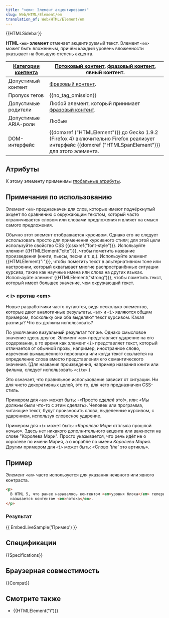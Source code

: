 ```yaml
---
title: "<em>: Элемент акцентирования"
slug: Web/HTML/Element/em
translation_of: Web/HTML/Element/em
---
```


{{HTMLSidebar}}

**HTML `<em>` элемент** отмечает акцентируемый текст. Элемент `<em>` может быть вложенным, причём каждый уровень вложенности указывает на большую степень акцента.

| [Категории контента](/ru/docs/Web/HTML/Content_categories) | [Потоковый контент](/ru/docs/Web/HTML/Content_categories#Flow_content), [фразовый контент](/ru/docs/Web/HTML/Content_categories#Phrasing_content), явный контент. |
| ---------------------------------------------------------- | ----------------------------------------------------------------------------------------------------------------------------------------------------------------- |
| Допустимый контент                                         | [Фразовый контент](/ru/docs/Web/HTML/Content_categories#Phrasing_content).                                                                                        |
| Пропуск тегов                                              | {{no_tag_omission}}                                                                                                                                               |
| Допустимые родители                                        | Любой элемент, который принимает [фразовый контент](/ru/docs/Web/HTML/Content_categories#Phrasing_content).                                                       |
| Допустимые ARIA-роли                                       | Любые                                                                                                                                                             |
| DOM-интерфейс                                              | {{domxref ("HTMLElement")}} до Gecko 1.9.2 (Firefox 4) включительно Firefox реализует интерфейс {{domxref ("HTMLSpanElement")}} для этого элемента.               |

## Атрибуты

К этому элементу применимы [глобальные атрибуты](/ru/docs/Web/HTML/Общие_атрибуты).

## Примечания по использованию

Элемент `<em>` предназначен для слов, которые имеют подчёркнутый акцент по сравнению с окружающим текстом, который часто ограничивается словом или словами предложения и влияет на смысл самого предложения.

Обычно этот элемент отображается курсивом. Однако его не следует использовать просто для применения курсивного стиля; для этой цели используйте свойство CSS {{cssxref("font-style")}}. Используйте элемент {{HTMLElement("cite")}}, чтобы пометить название произведения (книги, пьесы, песни и т. д.). Используйте элемент {{HTMLElement("i")}}, чтобы пометить текст в альтернативном тоне или настроении, который охватывает многие распространённые ситуации курсива, такие как научные имена или слова на других языках. Используйте элемент {{HTMLElement("strong")}}, чтобы пометить текст, который имеет большее значение, чем окружающий текст.

### < i> против \<em>

Новые разработчики часто путаются, видя несколько элементов, которые дают аналогичные результаты. `<em>` и `<i>` являются общим примером, поскольку они оба выделяют текст курсивом. Какая разница? Что вы должны использовать?

По умолчанию визуальный результат тот же. Однако смысловое значение здесь другое. Элемент `<em>` представляет ударение на его содержании, в то время как элемент `<i>` представляет текст, который отличается от обычной прозы, например, иностранное слово, изречения вымышленного персонажа или когда текст ссылается на определение слова вместо представления его семантического значения. (Для названия произведения, например названия книги или фильма, следует использовать `<cite>`.)

Это означает, что правильное использование зависит от ситуации. Ни для чисто декоративных целей, это то, для чего предназначен CSS-стиль.

Примером для `<em>` может быть: -«Просто _сделай_ это!», или: «Мы _должны_ были что-то с этим сделать». Человек или программа, читающие текст, будут произносить слова, выделенные курсивом, с ударением, используя словесное ударение.

Примером для `<i>` может быть: _«Королева Мэри_ отплыла прошлой ночью». Здесь нет никакого дополнительного акцента или важности на слове "Королева Мэри". Просто указывается, что речь идёт не о королеве по имени Мария, а о корабле по имени _Королева Мария_. Другим примером для `<i>` может быть: «Слово _'the'_ это артикль».

## Пример

Элемент `<em>` часто используется для указания неявного или явного контраста.

```html
<p>
  В HTML 5, что ранее называлось контентом <em>уровня блока</em> теперь
  называется контентом <em>потока</em>.
</p>
```

### Результат

{{ EmbedLiveSample('Пример') }}

## Спецификации

{{Specifications}}

## Браузерная совместимость

{{Compat}}

## Смотрите также

- {{HTMLElement("i")}}
